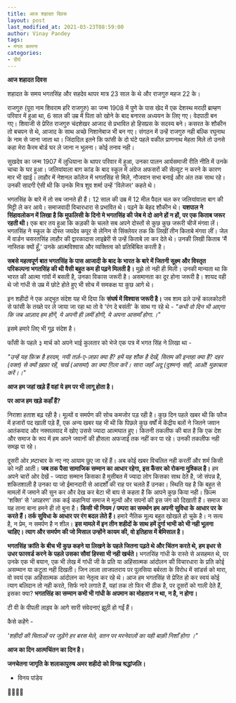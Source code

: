 ```yaml
---
title: आज शहादत दिवस
layout: post
last_modified_at: 2021-03-23T08:59:00
author: Vinay Pandey
tags:
- मंगल कामना
categories:
- दीर्घ
---
```

**आज शहादत दिवस**

शहादत के समय भगतसिंह और सहदेव थापर मात्र 23 साल के थे और राजगुरु महज 22 के। 

राजगुरु (पूरा नाम शिवराम हरि राजगुरु) का जन्म 1908 में पुणे के पास खेद में एक देशस्थ मराठी ब्राम्हण  परिवार में हुआ था, 6 साल की उम्र में पिता को खोने के बाद बनारस अध्ययन के लिए गए। वेदपाठी बन गए। शिवाजी से प्रेरित राजगुरु चंदशेखर आजाद से प्रभावित हो हिसप्रस के सदस्य बने। कसरत के शौकीन तो बचपन से थे, आजाद के साथ अच्छे निशानेबाज भी बन गए। संगठन में उन्हें राजगुरु नही बल्कि रघुनाथ के नाम से जाना जाता था। जिंदादिल इतने कि फांसी के दो घंटे पहले वकील प्राणनाथ मेहता मिले तो उनसे कहा मेरा कैरम बोर्ड घर ले जाना न भूलना। कोई तनाव नही।

सुखदेव का जन्म 1907 में लुधियाना के थापर परिवार में हुआ, उनका पालन आर्यसमाजी रीति नीति में उनके चाचा के घर हुआ। जलियांवाला बाग कांड के बाद स्कूल में अंग्रेज अफसरों की सेल्यूट न करने के कारण मार भी खाई। लाहौर में नेशनल कॉलेज में भगतसिंह से मिले, नौजवान सभा बनाई और अंत तक साथ रहे। उनकी सादगी ऐसी थी कि उनके मित्र शुव शर्मा उन्हें 'विलेजर' कहते थे।

भगतसिंह के बारे में तो सब जानते ही हैं। 12 साल की उम्र में 12 मील पैदल चल कर जलियांवाला बाग की मिट्टी ले कर आये। समाजवादी विचारधारा से प्रभावित थे। पढ़ने के बेहद शौकीन थे। **यशपाल ने सिंहावलोकन में लिखा है कि मुफलिसी के दिनो मे भगतसिंह की जेब मे दो आने हों न हों, पर एक किताब जरूर रहती थी।** एक बार तय हुआ कि कड़की के चलते सब अपने दोस्तों से कुछ कुछ जरूरी चीजें मंगवा लें। भगतसिंह ने स्कूल के दोस्त जयदेव कपूर से लेनिन से सिंक्लेयर तक कि लिखीं तीन किताबे मंगवा लीं। जेल में वार्डन चसरतसिंह लाहौर की द्वारकादास लाइब्रेरी से उन्हें किताबे ला कर देते थे। उनकी लिखी किताब  'मैं नास्तिक क्यों हूँ,' उनके आत्मविश्वास और व्यक्तित्व को प्रतिबिंबित करती है।

**सबसे महत्वपूर्ण बात भगतसिंह के पास आजादी के बाद के भारत के बारे में जितनी सूक्ष्म और विस्तृत परिकल्पना भगतसिंह की थी वैसी बहुत कम ही पढ़ने मिलती है।** मुझे तो नही ही मिली। उनकी मान्यता था कि भारत की आत्मा गांवों में बसती है, उनका विकास जरूरी है। असमानता का दूर होना जरूरी है। शायद वही थे जो गांधी से उम्र में छोटे होते हुए भी सोच में समकक्ष या कुछ आगे थे। 

इन शहीदों ने एक अद्भुत संदेश यह भी दिया कि **संघर्ष में विश्वास जरूरी है।** जब शाम ढले उन्हें कालकोठरी से फांसी के तख्ते पर ले जाया जा रहा था तो वे 'रंग दे बसंती' के साथ गा रहे थे - 
*"कभी वो दिन भी आएगा* 
*कि जब आज़ाद हम होंगें,*
*ये अपनी ही ज़मीं होगी,*
*ये अपना आसमाँ होगा.।"*

इसमे हमारे लिए भी गूढ़ संदेश है।

फाँसी के पहले ३ मार्च को अपने भाई कुलतार को भेजे एक पत्र में भगत सिंह ने लिखा था -

*"उन्हें यह फ़िक्र है हरदम,*
*नयी तर्ज़-ए-ज़फ़ा क्या है?*
*हमें यह शौक है देखें,*
*सितम की इन्तहा क्या है?*
*दहर (वक्त) से क्यों ख़फ़ा रहें,*
*चर्ख (आसमां) का क्या ग़िला करें।*
*सारा जहाँ अदू (दुश्मन) सही,*
*आओ! मुक़ाबला करें।।"*

**आज हम जहां खड़े हैं वहां ये हम पर भी लागू होता है।**

**पर आज हम खड़े कहाँ हैं?**

निराशा हताश बढ़ रही है। मूल्यों व समर्पण की सोच कमजोर पड़ रही है। कुछ दिन पहले खबर थी कि फौज में हजारों पद खाली पड़े हैं, एक अन्य खबर यह भी थी कि पिछले कुछ वर्षों में केंद्रीय बलों ने जितने जवान आतंकवाद और नक्सलवाद में खोए उससे ज्यादा  आत्मघात हुए। कितनी तकलीफ की बात है कि एक देश और समाज के रूप में हम अपने जवानों की हौसला अफजाई तक नहीं कर पा रहे। उनकी तकलीफ नही समझ पा रहे। 

दूसरी ओर भ्र्ष्टाचार के नए नए आयाम छुए जा रहें हैं। अब कोई खबर विचलित नही करतीं और शर्म किसी को नही आती। **जब तक पैसा सामाजिक सम्मान का आधार रहेगा, इस कैंसर को रोकना मुश्किल है।** हम अपने चारों ओर देखें - ज्यादा सम्मान किसका है मुसीबत में ज्यादा लोग किसका साथ देते है, जो संपन्न है, शकितशाली है उनका या जो ईमानदारी से आदर्शों की राह पर चलते हैं उनका। स्थिति यह है कि बहुत से मामलों में जमाने की सुन कर और देख कर बेटा भी बाप से कहता है कि आपने कुछ किया नही। फ़िल्म 'शक्ति' से 'अपहरण' तक कई कहानियां समाज मे मूल्यों और सपनों की इस जंग को दिखाती हैं। समाज का यह ताना बाना हमने ही तो बुना है। **किसी भी नियम / पम्परा का समर्थन हम अपनी सुविधा के आधार पर के करते हैं। तर्क सुविधा के आधार पर रंग बदल लेते हैं।** हमारे नैतिक मूल्य बहुत खोखले हो चुके है। न सत्य है, न प्रेम, न समर्पण है न शील। **इस मामले में इन तीन शहीदों के साथ हमें दुर्गा भाभी को भी नही भूलना चाहिए। त्याग और समर्पण की  जो मिसाल उन्होंने कायम की, वो इतिहास में बेमिसाल है।**

 **भगतसिंह क्रांति के बीच भी कुछ कहने या लिखने के पहले जितना पढ़ते थे और चिंतन करते थे, हम इधर से उधर फारवर्ड करने के पहले उसका सौवां हिस्सा भी नही खर्चते।** भगतसिंह गांधी के रास्ते से असहमत थे, पर उनके एक भी बयान, एक भी लेख में गांधी जी के प्रति या अहिंसात्मक आंदोलन की विचारधारा के प्रति कोई असम्मान या कटुता नही दिखती। जिन लाला लाजपतराय पर पुलसिया बर्बरता के विरोध में सांडर्स को मारा, वो स्वयं एक अहिंसात्मक आंदोलन का नेतृत्व कर रहे थे। आज हम भगतसिंह से प्रेरित हो कर स्वयं कोई त्याग बलिदान तो नही करते, सिर्फ नारे लगाते हैं, यहां तक तो फिर भी ठीक है, पर दूसरों को गाली देते हैं, इसका क्या? **भगतसिंह का सम्मान कभी भी गांधी के अपमान का मोहताज न था, न है, न होगा।**

टी वी के पीपली लाइव के आगे सारी संवेदनाएं झूठी हो गईं हैं। 

कैसे कहेंगे -

*'शहीदों की चिताओं पर जुड़ेंगे हर बरस मेले,*
*वतन पर मरनेवालों का यही बाक़ी निशाँ होगा ।"*

**आज का दिन आत्मचिंतन का दिन है।**

**जनचेतना जागृति के शलाकापुरुष अमर शहीदो को विनम्र श्रद्धांजलि।**

- विनय पांडेय

🙏🌷🌷🙏


